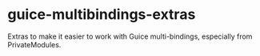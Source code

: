 guice-multibindings-extras
==========================

Extras to make it easier to work with Guice multi-bindings, especially from PrivateModules.
